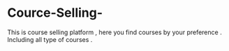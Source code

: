 # Cource-Selling-
This is course selling platform , here you find courses by your preference . Including all type of courses .
